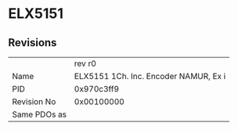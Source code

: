 # ELX5151

## Revisions
<table>
<tr>
<td></td>
<td>rev r0</td>
</tr>
<tr>
<td>Name</td>
<td>ELX5151 1Ch. Inc. Encoder NAMUR, Ex i</td>
</tr>
<tr>
<td>PID</td>
<td>0x970c3ff9</td>
</tr>
<tr>
<td>Revision No</td>
<td>0x00100000</td>
</tr>
<tr>
<td>Same PDOs as</td>
<td></td>
</tr>
</table>

